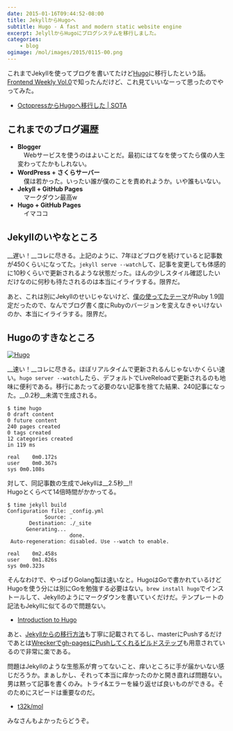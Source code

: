 ```yaml
---
date: 2015-01-16T09:44:52-08:00
title: JekyllからHugoへ
subtitle: Hugo - A fast and modern static website engine
excerpt: JelyllからHugoにブログシステムを移行しました。
categories: 
    - blog
ogimage: /mol/images/2015/0115-00.png
---
```


これまでJekyllを使ってブログを書いてたけど[Hugo](http://gohugo.io/)に移行したという話。[Frontend Weekly Vol.0](/mol/log/frontend-weekly/)で知ったんだけど、これ見ていいなーって思ったのでやってみた。

+ [OctopressからHugoへ移行した | SOTA](http://deeeet.com/writing/2014/12/25/hugo/)


## これまでのブログ遍歴

+ __Blogger__  
　Webサービスを使うのはよいことだ。最初にはてなを使ってたら僕の人生変わってたかもしれない。
+ __WordPress + さくらサーバー__  
　僕は若かった。いったい誰が僕のことを責めれようか。いや誰もいない。
+ __Jekyll + GitHub Pages__  
　マークダウン最高w
+ __Hugo + GitHub Pages__  
　イマココ


## Jekyllのいやなところ

__遅い！__コレに尽きる。上記のように、7年ほどブログを続けていると記事数が450くらいになってた。`jekyll serve --watch`して、記事を変更しても体感的に10秒くらいで更新されるような状態だった。ほんの少しスタイル確認したいだけなのに何秒も待たされるのは本当にイライラする。限界だ。

あと、これは別にJekyllのせいじゃないけど、[僕の使ってたテーマ](http://incorporated.sendtoinc.com/)がRuby 1.9固定だったので、なんでブログ書く度にRubyのバージョンを変えなきゃいけないのか、本当にイライラする。限界だ。

## Hugoのすきなところ

[![Hugo](/mol/images/2015/0115-01.png)](http://gohugo.io/)

__速い！__コレに尽きる。ほぼリアルタイムで更新されるんじゃないかくらい速い。`hugo server --watch`したら、デフォルトでLiveReloadで更新されるのも地味に便利である。移行にあたって必要のない記事を捨てた結果、240記事になった。__0.2秒__未満で生成される。

```shell
$ time hugo
0 draft content
0 future content
240 pages created
0 tags created
12 categories created
in 119 ms

real	0m0.172s
user	0m0.367s
sys	0m0.108s
```

対して、同記事数の生成でJekyllは__2.5秒__!!  
Hugoとくらべて14倍時間がかかってる。

```shell
$ time jekyll build
Configuration file: _config.yml
            Source: .
       Destination: ./_site
      Generating...
                    done.
 Auto-regeneration: disabled. Use --watch to enable.

real	0m2.458s
user	0m1.826s
sys	0m0.323s
```

そんなわけで、やっぱりGolang製は速いなと。HugoはGoで書かれているけどHugoを使う分には別にGoを勉強する必要はない。`brew install hugo`でインストールして、Jekyllのようにマークダウンを書いていくだけだ。テンプレートの記法もJekyllに似てるので問題ない。

+ [Introduction to Hugo](http://gohugo.io/overview/introduction/)

あと、[Jekyllからの移行方法](http://gohugo.io/tutorials/migrate-from-jekyll/)も丁寧に記載されてるし、masterにPushするだけであとは[Wreckerでgh-pagesにPushしてくれるビルドステップ](http://gohugo.io/tutorials/automated-deployments/)も用意されているので非常に楽である。

問題はJekyllのような生態系が育ってないこと、痒いところに手が届かいない感じだろうか。まぁしかし、それって本当に痒かったのかと開き直れば問題ない。男は黙って記事を書くのみ。トライ&エラーを繰り返せば良いものができる。そのためにスピードは重要なのだ。

+ [t32k/mol](https://github.com/t32k/mol)

みなさんもよかったらどうぞ。
